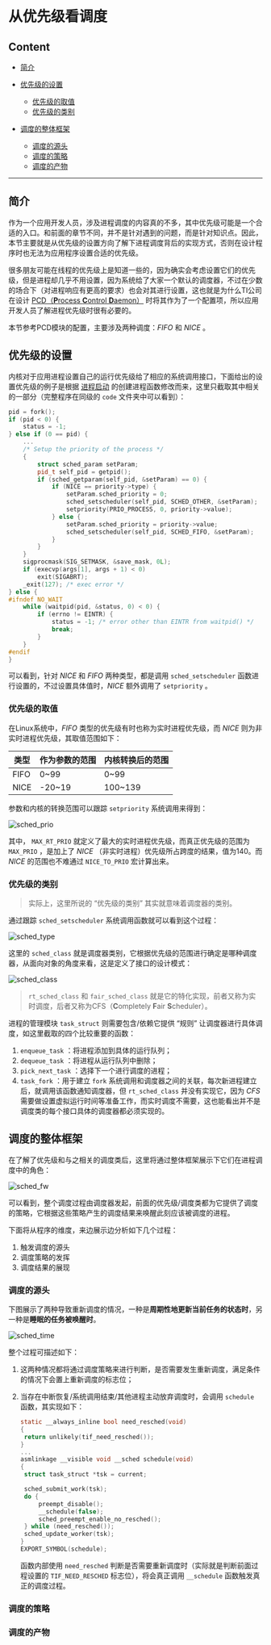 # 从优先级看调度

## Content

- [简介](#简介)
- [优先级的设置](#优先级的设置)
  - [优先级的取值](#优先级的取值)
  - [优先级的类别](#优先级的类别)

- [调度的整体框架](#调度的整体框架)
  - [调度的源头](#调度的源头)
  - [调度的策略](#调度的策略)
  - [调度的产物](#调度的产物)



---

## 简介

作为一个应用开发人员，涉及进程调度的内容真的不多，其中优先级可能是一个合适的入口。和前面的章节不同，并不是针对遇到的问题，而是针对知识点。因此，本节主要就是从优先级的设置方向了解下进程调度背后的实现方式，否则在设计程序时也无法为应用程序设置合适的优先级。

很多朋友可能在线程的优先级上是知道一些的，因为确实会考虑设置它们的优先级，但是进程却几乎不用设置，因为系统给了大家一个默认的调度器，不过在少数的场合下（对进程响应有更高的要求）也会对其进行设置，这也就是为什么TI公司在设计 [PCD（**P**rocess **C**ontrol **D**aemon）](https://sourceforge.net/p/pcd/code/HEAD/tree) 时将其作为了一个配置项，所以应用开发人员了解进程优先级时很有必要的。

本节参考PCD模块的配置，主要涉及两种调度：*FIFO* 和 *NICE* 。

## 优先级的设置

内核对于应用进程设置自己的运行优先级给了相应的系统调用接口，下面给出的设置优先级的例子是根据 [进程启动](../StartProcess) 的创建进程函数修改而来，这里只截取其中相关的一部分（完整程序在同级的 `code` 文件夹中可以看到）：

```c++
pid = fork();
if (pid < 0) {
    status = -1;
} else if (0 == pid) {
    ...
    /* Setup the priority of the process */
    {
        struct sched_param setParam;
        pid_t self_pid = getpid();
        if (sched_getparam(self_pid, &setParam) == 0) {
            if (NICE == priority->type) {
                setParam.sched_priority = 0;
                sched_setscheduler(self_pid, SCHED_OTHER, &setParam);
                setpriority(PRIO_PROCESS, 0, priority->value);
            } else {
                setParam.sched_priority = priority->value;
                sched_setscheduler(self_pid, SCHED_FIFO, &setParam);
            }
        }
    }
    sigprocmask(SIG_SETMASK, &save_mask, 0L);
    if (execvp(args[1], args + 1) < 0)
        exit(SIGABRT);
    _exit(127); /* exec error */
} else {
#ifndef NO_WAIT
    while (waitpid(pid, &status, 0) < 0) {
        if (errno != EINTR) {
            status = -1; /* error other than EINTR from waitpid() */
            break;
        }
    }
#endif
}
```

可以看到，针对 *NICE* 和 *FIFO* 两种类型，都是调用 `sched_setscheduler` 函数进行设置的，不过设置具体值时，*NICE* 额外调用了 `setpriority` 。

### 优先级的取值

在Linux系统中，*FIFO* 类型的优先级有时也称为实时进程优先级，而 *NICE* 则为非实时进程优先级，其取值范围如下：

|类型|作为参数的范围|内核转换后的范围|
|--|--|--|
|FIFO|0~99|0~99|
|NICE|-20~19|100~139|

参数和内核的转换范围可以跟踪 `setpriority` 系统调用来得到：

![sched_prio](../../img-storage/sched_prio.svg)

其中， `MAX_RT_PRIO` 就定义了最大的实时进程优先级，而真正优先级的范围为 `MAX_PRIO` ，是加上了 *NICE* （非实时进程）优先级所占跨度的结果，值为140。而 *NICE* 的范围也不难通过 `NICE_TO_PRIO` 宏计算出来。

### 优先级的类别

> 实际上，这里所说的 “优先级的类别” 其实就意味着调度器的类别。

通过跟踪 `sched_setscheduler` 系统调用函数就可以看到这个过程：

![sched_type](../../img-storage/sched_type.svg)

这里的 `sched_class` 就是调度器类别，它根据优先级的范围进行确定是哪种调度器，从面向对象的角度来看，这是定义了接口的设计模式：

![sched_class](../../img-storage/sched_class.svg)

> `rt_sched_class` 和 `fair_sched_class` 就是它的特化实现，前者又称为实时调度，后者又称为CFS（**C**ompletely **F**air **S**cheduler）。

进程的管理模块 `task_struct` 则需要包含/依赖它提供 “规则” 让调度器进行具体调度，如这里截取的四个比较重要的函数：

1. `enqueue_task` ：将进程添加到具体的运行队列；
2. `dequeue_task` ：将进程从运行队列中删除；
3. `pick_next_task` ：选择下一个进行调度的进程；
4. `task_fork` ：用于建立 `fork` 系统调用和调度器之间的关联，每次新进程建立后，就调用该函数通知调度器，但 `rt_sched_class` 并没有实现它，因为 *CFS* 需要做设置虚拟运行时间等准备工作，而实时调度不需要，这也能看出并不是调度类的每个接口具体的调度器都必须实现的。



## 调度的整体框架 

在了解了优先级和与之相关的调度类后，这里将通过整体框架展示下它们在进程调度中的角色：

![sched_fw](../../img-storage/sched_fw.svg)

可以看到，整个调度过程由调度器发起，前面的优先级/调度类都为它提供了调度的策略，它根据这些策略产生的调度结果来唤醒此刻应该被调度的进程。

下面将从程序的维度，来边展示边分析如下几个过程：

1. 触发调度的源头
2. 调度策略的发挥
3. 调度结果的展现

### 调度的源头

下图展示了两种导致重新调度的情况，一种是**周期性地更新当前任务的状态时**，另一种是**睡眠的任务被唤醒时**。

![sched_time](../../img-storage/sched_time.svg)

整个过程可描述如下：

1. 这两种情况都将通过调度策略来进行判断，是否需要发生重新调度，满足条件的情况下会置上重新调度的标志位；

2. 当存在中断恢复/系统调用结束/其他进程主动放弃调度时，会调用 `schedule` 函数，其实现如下：

   ```c
   static __always_inline bool need_resched(void)
   {
   	return unlikely(tif_need_resched());
   }
   ...
   asmlinkage __visible void __sched schedule(void)
   {
   	struct task_struct *tsk = current;
   
   	sched_submit_work(tsk);
   	do {
   		preempt_disable();
   		__schedule(false);
   		sched_preempt_enable_no_resched();
   	} while (need_resched());
   	sched_update_worker(tsk);
   }
   EXPORT_SYMBOL(schedule);
   ```

   函数内部使用 `need_resched` 判断是否需要重新调度时（实际就是判断前面过程设置的 `TIF_NEED_RESCHED` 标志位），将会真正调用 `__schedule` 函数触发真正的调度过程。

### 调度的策略



### 调度的产物

